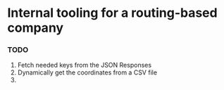 # Internal tooling for a routing-based company
### TODO
1. Fetch needed keys from the JSON Responses
2. Dynamically get the coordinates from a CSV file
3. 
